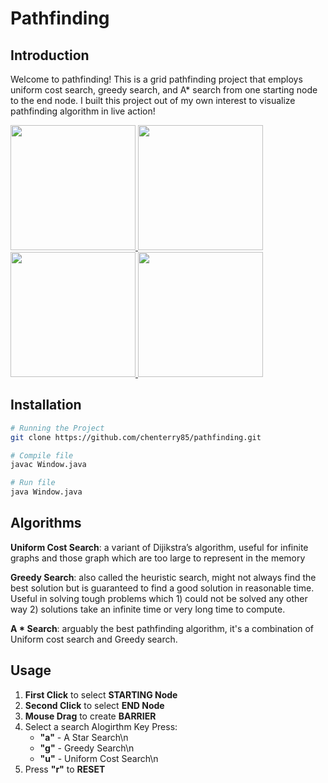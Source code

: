 # Pathfinding

## Introduction

Welcome to pathfinding! This is a grid pathfinding project that employs uniform cost search, greedy search, and A* search from one starting node to the end node. I built this project out of my own interest to visualize pathfinding algorithm in live action!

<p float="left">
  <a href="https://https://youtu.be/HeObeF7Ac4g">
    <img src="http://i.freegifmaker.me/1/5/9/4/6/4/1594646674114920.gif?1594646688" width="200" />
  </a>
  <a href="https://www.youtube.com/watch?v=d8zUc5UvtF8">
    <img src="http://i.freegifmaker.me/1/5/9/4/6/4/15946474201149226.gif?1594647434" width="200" />
  </a>
  <a href="https://www.youtube.com/watch?v=qr5o0Cy_bvA">
    <img src="http://i.freegifmaker.me/1/5/9/4/6/5/15946534231149211.gif?1594653435" width="200" />
  </a>
  <a href="https://www.youtube.com/watch?v=8qppoFKyK9s">
    <img src="http://i.freegifmaker.me/1/5/9/4/6/5/15946535161149292.gif?1594653527" width="200" />
  </a>
</p>

## Installation

```bash
# Running the Project
git clone https://github.com/chenterry85/pathfinding.git

# Compile file
javac Window.java

# Run file
java Window.java
```

## Algorithms

**Uniform Cost Search**: a variant of Dijikstra’s algorithm, useful for infinite graphs and those graph which are too large to represent in the memory

**Greedy Search**: also called the heuristic search, might not always find the best solution but is guaranteed to find a good solution in reasonable time. Useful in solving tough problems which 1) could not be solved any other way 2) solutions take an infinite time or very long time to compute.

**A * Search**: arguably the best pathfinding algorithm, it's a combination of Uniform cost search and Greedy search.

## Usage

1) **First Click** to select **STARTING Node**
2) **Second Click** to select **END Node**
3) **Mouse Drag** to create **BARRIER**
4) Select a search Alogirthm
   Key Press:
   - **"a"** - A Star Search\n
   - **"g"** - Greedy Search\n
   - **"u"** - Uniform Cost Search\n
5) Press **"r"** to **RESET**
